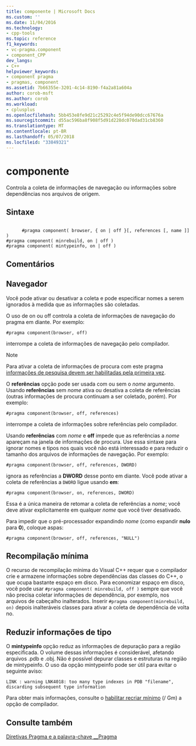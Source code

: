 ```yaml
---
title: componente | Microsoft Docs
ms.custom: ''
ms.date: 11/04/2016
ms.technology:
- cpp-tools
ms.topic: reference
f1_keywords:
- vc-pragma.component
- component_CPP
dev_langs:
- C++
helpviewer_keywords:
- component pragma
- pragmas, component
ms.assetid: 7b66355e-3201-4c14-8190-f4a2a81a604a
author: corob-msft
ms.author: corob
ms.workload:
- cplusplus
ms.openlocfilehash: 5bb453e8fe9d21c25292c4e5f94de90dcc67676a
ms.sourcegitcommit: d55ac596ba8f908f5d91d228dc070dad31cb8360
ms.translationtype: MT
ms.contentlocale: pt-BR
ms.lasthandoff: 05/07/2018
ms.locfileid: "33849321"
---
```

# <a name="component"></a>componente
Controla a coleta de informações de navegação ou informações sobre dependências nos arquivos de origem.  
  
## <a name="syntax"></a>Sintaxe  
  
```  
  
      #pragma component( browser, { on | off }[, references [, name ]] )  
#pragma component( minrebuild, on | off )  
#pragma component( mintypeinfo, on | off )  
```  
  
## <a name="remarks"></a>Comentários  
  
## <a name="browser"></a>Navegador  
 Você pode ativar ou desativar a coleta e pode especificar nomes a serem ignorados à medida que as informações são coletadas.  
  
 O uso de on ou off controla a coleta de informações de navegação do pragma em diante. Por exemplo:  
  
```  
#pragma component(browser, off)  
```  
  
 interrompe a coleta de informações de navegação pelo compilador.  
  
> [!NOTE]
>  Para ativar a coleta de informações de procura com este pragma [informações de pesquisa devem ser habilitadas pela primeira vez](../build/reference/building-browse-information-files-overview.md).  
  
 O **referências** opção pode ser usada com ou sem o *nome* argumento. Usando **referências** sem *nome* ativa ou desativa a coleta de referências (outras informações de procura continuam a ser coletado, porém). Por exemplo:  
  
```  
#pragma component(browser, off, references)  
```  
  
 interrompe a coleta de informações sobre referências pelo compilador.  
  
 Usando **referências** com *nome* e **off** impede que as referências a *nome* apareçam na janela de informações de procura. Use essa sintaxe para ignorar nomes e tipos nos quais você não está interessado e para reduzir o tamanho dos arquivos de informações de navegação. Por exemplo:  
  
```  
#pragma component(browser, off, references, DWORD)  
```  
  
 ignora as referências a **DWORD** desse ponto em diante. Você pode ativar a coleta de referências a `DWORD` ligue usando **em**:  
  
```  
#pragma component(browser, on, references, DWORD)  
```  
  
 Essa é a única maneira de retomar a coleta de referências a *nome*; você deve ativar explicitamente em qualquer *nome* que você tiver desativado.  
  
 Para impedir que o pré-processador expandindo *nome* (como expandir **nulo** para **0**), coloque aspas:  
  
```  
#pragma component(browser, off, references, "NULL")  
```  
  
## <a name="minimal-rebuild"></a>Recompilação mínima  
 O recurso de recompilação mínima do Visual C++ requer que o compilador crie e armazene informações sobre dependências das classes do C++, o que ocupa bastante espaço em disco. Para economizar espaço em disco, você pode usar `#pragma component( minrebuild, off )` sempre que você não precisa coletar informações de dependência, por exemplo, nos arquivos de cabeçalho inalterados. Inserir `#pragma component(minrebuild, on)` depois inalteráveis classes para ativar a coleta de dependência de volta no.  
  
## <a name="reduce-type-information"></a>Reduzir informações de tipo  
 O **mintypeinfo** opção reduz as informações de depuração para a região especificada. O volume dessas informações é considerável, afetando arquivos .pdb e .obj. Não é possível depurar classes e estruturas na região de mintypeinfo. O uso da opção mintypeinfo pode ser útil para evitar o seguinte aviso:  
  
```  
LINK : warning LNK4018: too many type indexes in PDB "filename", discarding subsequent type information  
```  
  
 Para obter mais informações, consulte o [habilitar recriar mínimo](../build/reference/gm-enable-minimal-rebuild.md) (/ Gm) a opção de compilador.  
  
## <a name="see-also"></a>Consulte também  
 [Diretivas Pragma e a palavra-chave __Pragma](../preprocessor/pragma-directives-and-the-pragma-keyword.md)